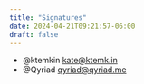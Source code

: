 ```yaml
---
title: "Signatures"
date: 2024-04-21T09:21:57-06:00
draft: false
---
```


- @ktemkin <kate@ktemk.in>
- @Qyriad <qyriad@qyriad.me>

<!-- Insert your signature above here, using the format above.>

... and at least a dozen others who concur with this document, but are unable to sign for safety reasons.
